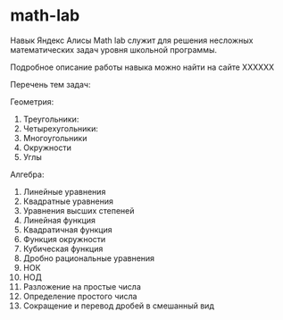# math-lab
Навык Яндекс Алисы Math lab служит для решения несложных математических задач уровня школьной программы. 

Подробное описание работы навыка можно найти на сайте XXXXXX

Перечень тем задач:

Геометрия:
1.	Треугольники:
2.	Четырехугольники:
3.	Многоугольники
4.	Окружности
5.	Углы

Алгебра:
1.	Линейные уравнения
2.	Квадратные уравнения
3.	Уравнения высших степеней
4.	Линейная функция
5.	Квадратичная функция
6.	Функция окружности
7.	Кубическая функция
8.	Дробно рациональные уравнения
9.	НОК
10.	НОД
11.	Разложение на простые числа
12.	Определение простого числа
13.	Сокращение и перевод дробей в смешанный вид

